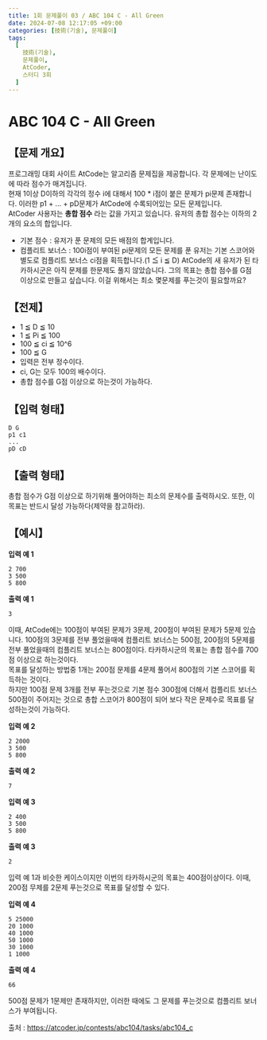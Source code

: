```yaml
---
title: 1회 문제풀이 03 / ABC 104 C - All Green
date: 2024-07-08 12:17:05 +09:00
categories: [技術(기술), 문제풀이]
tags:
  [
    技術(기술),
    문제풀이,
    AtCoder,
    스터디 3회
  ]
---
```

# ABC 104 C - All Green
## 【문제 개요】
프로그래밍 대회 사이트 AtCode는 알고리즘 문제집을 제공합니다. 각 문제에는 난이도에 따라 점수가 매겨집니다.<br>
현재 1이상 D이하의 각각의 정수 i에 대해서 100 * i점이 붙은 문제가 pi문제 존재합니다. 이러한 p1 + ... + pD문제가 AtCode에 수록되어있는 모든 문제입니다.<br>
AtCoder 사용자는 **총합 점수** 라는 값을 가지고 있습니다. 유저의 총합 점수는 이하의 2개의 요소의 합입니다.
- 기본 점수 : 유저가 푼 문제의 모든 배점의 합계입니다.
- 컴플리트 보너스 : 100i점이 부여된 pi문제의 모든 문제를 푼 유저는 기본 스코어와 별도로 컴플리트 보너스 ci점을 획득합니다.(1 ≦ i ≦ D)
AtCode의 새 유저가 된 타카하시군은 아직 문제를 한문제도 풀지 않았습니다. 그의 목표는 총합 점수를 G점 이상으로 만들고 싶습니다. 이걸 위해서는 최소 몇문제를 푸는것이 필요할까요?

## 【전제】
- 1 ≦ D ≦ 10
- 1 ≦ Pi ≦ 100
- 100 ≦ ci ≦ 10^6
- 100 ≦ G
- 입력은 전부 정수이다.
- ci, G는 모두 100의 배수이다.
- 총합 점수를 G점 이상으로 하는것이 가능하다.

## 【입력 형태】
```
D G
p1 c1
...
pD cD
```

## 【출력 형태】
총합 점수가 G점 이상으로 하기위해 풀어야하는 최소의 문제수를 출력하시오. 또한, 이 목표는 반드시 달성 가능하다(제약을 참고하라).

## 【예시】

**입력 예 1**

```
2 700
3 500
5 800
```

**출력 예 1**

```
3
```
이때, AtCode에는 100점이 부여된 문제가 3문제, 200점이 부여된 문제가 5문제 있습니다. 100점의 3문제를 전부 풀었을때에 컴플리트 보너스는 500점, 200점의 5문제를 전부 풀었을때의 컴플리트 보너스는 800점이다. 타카하시군의 목표는 총합 점수를 700점 이상으로 하는것이다.<br>
목표를 달성하는 방법중 1개는 200점 문제를 4문제 풀어서 800점의 기본 스코어를 획득하는 것이다. <br>
하지만 100점 문제 3개를 전부 푸는것으로 기본 점수 300점에 더해서 컴플리트 보너스 500점이 주어지는 것으로 총합 스코어가 800점이 되어 보다 작은 문제수로 목표를 달성하는것이 가능하다.

**입력 예 2**

```
2 2000
3 500
5 800
```

**출력 예 2**

```
7
```

**입력 예 3**

```
2 400
3 500
5 800
```

**출력 예 3**

```
2
```
입력 예 1과 비슷한 케이스이지만 이번의 타카하시군의 목표는 400점이상이다. 이때, 200점 무제를 2문제 푸는것으로 목표를 달성할 수 있다.

**입력 예 4**

```
5 25000
20 1000
40 1000
50 1000
30 1000
1 1000
```

**출력 예 4**

```
66
```
500점 문제가 1문제만 존재하지만, 이러한 때에도 그 문제를 푸는것으로 컴플리트 보너스가 부여됩니다.

출처 : <a href="https://atcoder.jp/contests/abc104/tasks/abc104_c">https://atcoder.jp/contests/abc104/tasks/abc104_c</a> 